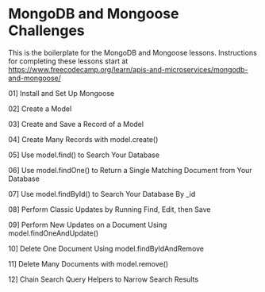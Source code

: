 # MongoDB and Mongoose Challenges

This is the boilerplate for the MongoDB and Mongoose lessons. Instructions for completing these lessons start at https://www.freecodecamp.org/learn/apis-and-microservices/mongodb-and-mongoose/

01] Install and Set Up Mongoose

02] Create a Model

03] Create and Save a Record of a Model

04] Create Many Records with model.create()

05] Use model.find() to Search Your Database

06] Use model.findOne() to Return a Single Matching Document from Your Database

07] Use model.findById() to Search Your Database By _id

08] Perform Classic Updates by Running Find, Edit, then Save

09] Perform New Updates on a Document Using model.findOneAndUpdate()

10] Delete One Document Using model.findByIdAndRemove

11] Delete Many Documents with model.remove()

12] Chain Search Query Helpers to Narrow Search Results

